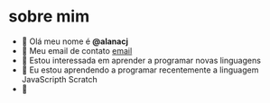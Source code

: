 # sobre mim

- 👋 Olá meu nome é **@alanacj**
- 🌱 Meu email de contato [email](alanacarolini06@gmail.com)
- 👀 Estou interessada em aprender a programar novas linguagens
- 🌱 Eu estou aprendendo a programar recentemente a linguagem JavaScripth Scratch
- 💞️ 
<!---
alanacj/alanacj is a ✨ special ✨ repository because its `README.md` (this file) appears on your GitHub profile.
You can click the Preview link to take a look at your changes.
--->
